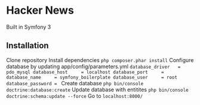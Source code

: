 # Hacker News
Built in Symfony 3
## Installation
Clone repository
Install dependencies
`php composer.phar install`
Configure database by updating app/config/parameters.yml
`database_driver   = pdo_mysql
database_host     = localhost
database_port     = 
database_name     = symfony_boilerplate
database_user     = root
database_password = `
Create database
`php bin/console doctrine:database:create`
Update database with entitites
`php bin/console doctrine:schema:update --force`
Go to 
`localhost:8000/`
